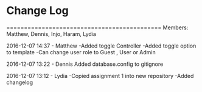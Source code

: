 # Change Log 

============================================
Members: Matthew, Dennis, Injo, Haram, Lydia

2016-12-07 14:37 - Matthew
-Added toggle Controller
-Added toggle option to template
-Can change user role to Guest , User or Admin

2016-12-07 13:22 - Dennis
Added database.config to gitignore

2016-12-07 13:12 - Lydia
-Copied assignment 1 into new repository
-Added changelog